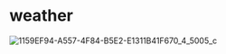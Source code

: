 # weather

![1159EF94-A557-4F84-B5E2-E1311B41F670_4_5005_c](https://user-images.githubusercontent.com/55310765/159873540-0caa1354-7c90-437f-ab0b-56b9f6b9d7a4.jpeg)
